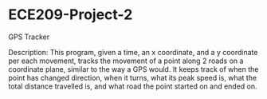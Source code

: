 # ECE209-Project-2
GPS Tracker

Description: This program, given a time, an x coordinate, and a y coordinate per each movement, tracks the movement of a point along 2 roads on a coordinate plane, similar to the way a GPS would. It keeps track of when the point has changed direction, when it turns, what its peak speed is, what the total distance travelled is, and what road the point started on and ended on.
